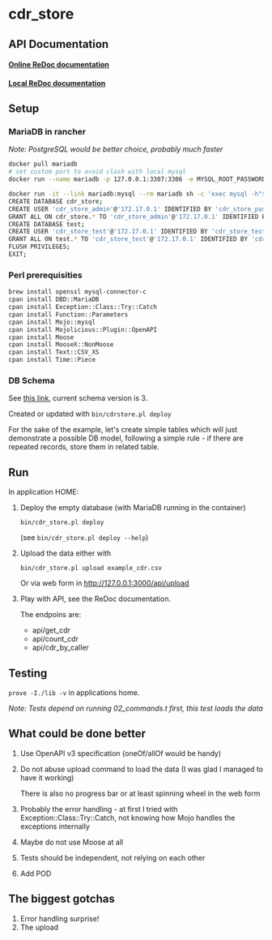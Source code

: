 # cdr_store

## API Documentation
#### [Online ReDoc documentation](https://redocly.github.io/redoc/?url=https://raw.githubusercontent.com/david-dot-krupicka/cdr_store/develop/spec/swagger.yaml)
#### [Local ReDoc documentation](index.html)

## Setup

### MariaDB in rancher
<i>Note: PostgreSQL would be better choice, probably much faster</i>
```bash
docker pull mariadb
# set custom port to avoid clash with local mysql
docker run --name mariadb -p 127.0.0.1:3307:3306 -e MYSQL_ROOT_PASSWORD=password mariadb &

docker run -it --link mariadb:mysql --rm mariadb sh -c 'exec mysql -h"$MYSQL_PORT_3306_TCP_ADDR" -P"$MYSQL_PORT_3306_TCP_PORT" -uroot -p"$MYSQL_ENV_MYSQL_ROOT_PASSWORD"'
CREATE DATABASE cdr_store;
CREATE USER 'cdr_store_admin'@'172.17.0.1' IDENTIFIED BY 'cdr_store_pass';
GRANT ALL ON cdr_store.* TO 'cdr_store_admin'@'172.17.0.1' IDENTIFIED BY 'cdr_store_pass' WITH GRANT OPTION;
CREATE DATABASE test;
CREATE USER 'cdr_store_test'@'172.17.0.1' IDENTIFIED BY 'cdr_store_test_pass';
GRANT ALL ON test.* TO 'cdr_store_test'@'172.17.0.1' IDENTIFIED BY 'cdr_store_test_pass' WITH GRANT OPTION;
FLUSH PRIVILEGES;
EXIT;
```

### Perl prerequisities
```bash
brew install openssl mysql-connector-c
cpan install DBD::MariaDB
cpan install Exception::Class::Try::Catch
cpan install Function::Parameters
cpan install Mojo::mysql
cpan install Mojolicious::Plugin::OpenAPI
cpan install Moose
cpan install MooseX::NonMoose
cpan install Text::CSV_XS
cpan install Time::Piece
```

### DB Schema
See [this link](#db_schema), current schema version is 3.

Created or updated with `bin/cdrstore.pl deploy`

For the sake of the example, let's create simple tables which will just
demonstrate a possible DB model, following a simple rule - if there are
repeated records, store them in related table.

## Run
In application HOME:
1. Deploy the empty database (with MariaDB running in the container)

    `bin/cdr_store.pl deploy`

   (see `bin/cdr_store.pl deploy --help`)
2. Upload the data either with

   `bin/cdr_store.pl upload example_cdr.csv`

    Or via web form in http://127.0.0.1:3000/api/upload

3. Play with API, see the ReDoc documentation.

    The endpoins are:
    * api/get_cdr
    * api/count_cdr
    * api/cdr_by_caller

## Testing
`prove -I./lib -v` in applications home.

<i>Note: Tests depend on running 02_commands.t first, this test loads the data</i>
    
## What could be done better
1. Use OpenAPI v3 specification (oneOf/allOf would be handy)
2. Do not abuse upload command to load the data (I was glad I managed to have it working)
   
    There is also no progress bar or at least spinning wheel in the web form
3. Probably the error handling - at first I tried with Exception::Class::Try::Catch,
   not knowing how Mojo handles the exceptions internally
4. Maybe do not use Moose at all
5. Tests should be independent, not relying on each other
6. Add POD

## The biggest gotchas
1. Error handling surprise!
2. The upload
